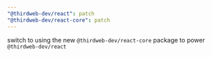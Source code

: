 ```yaml
---
"@thirdweb-dev/react": patch
"@thirdweb-dev/react-core": patch
---
```


switch to using the new `@thirdweb-dev/react-core` package to power `@thirdweb-dev/react`
